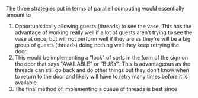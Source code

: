 The three strategies put in terms of parallell computing would essentially amount to
1. Opportunistically allowing guests (threads) to see the vase. This has the advantage of working really well if a lot of guests aren't trying to see the vase at once, but will not perform well if they are as they're will be a big group of guests (threads) doing nothing well they keep retrying the door.
2. This would be implementing a "lock" of sorts in the form of the sign on the door that says "AVAILABLE" or "BUSY". This is advantageous as the threads can still go back and do other things but they don't know when to return to the door and likely will have to retry many times before it is available.
3. The final method of implementing a queue of threads is best since 